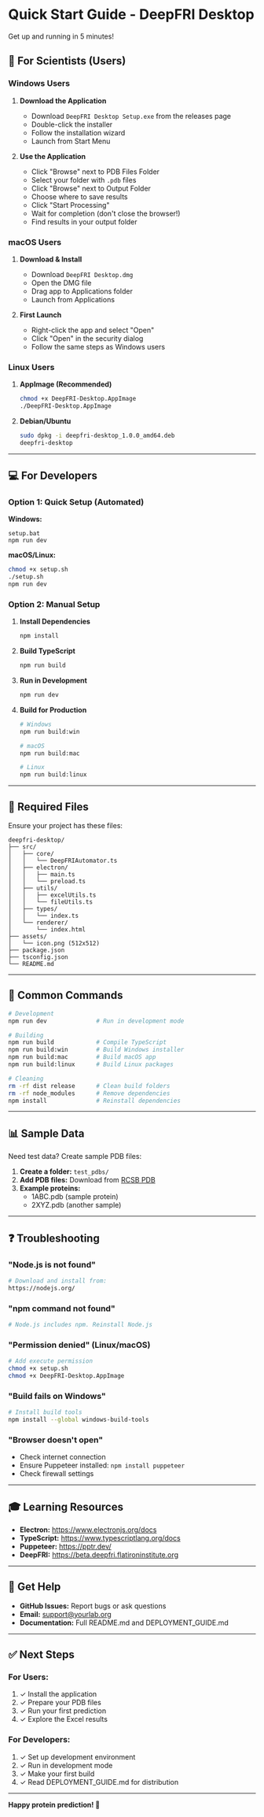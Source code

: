 # Quick Start Guide - DeepFRI Desktop

Get up and running in 5 minutes!

## 🎯 For Scientists (Users)

### Windows Users

1. **Download the Application**

   - Download `DeepFRI Desktop Setup.exe` from the releases page
   - Double-click the installer
   - Follow the installation wizard
   - Launch from Start Menu

2. **Use the Application**
   - Click "Browse" next to PDB Files Folder
   - Select your folder with `.pdb` files
   - Click "Browse" next to Output Folder
   - Choose where to save results
   - Click "Start Processing"
   - Wait for completion (don't close the browser!)
   - Find results in your output folder

### macOS Users

1. **Download & Install**

   - Download `DeepFRI Desktop.dmg`
   - Open the DMG file
   - Drag app to Applications folder
   - Launch from Applications

2. **First Launch**
   - Right-click the app and select "Open"
   - Click "Open" in the security dialog
   - Follow the same steps as Windows users

### Linux Users

1. **AppImage (Recommended)**

   ```bash
   chmod +x DeepFRI-Desktop.AppImage
   ./DeepFRI-Desktop.AppImage
   ```

2. **Debian/Ubuntu**
   ```bash
   sudo dpkg -i deepfri-desktop_1.0.0_amd64.deb
   deepfri-desktop
   ```

---

## 💻 For Developers

### Option 1: Quick Setup (Automated)

**Windows:**

```batch
setup.bat
npm run dev
```

**macOS/Linux:**

```bash
chmod +x setup.sh
./setup.sh
npm run dev
```

### Option 2: Manual Setup

1. **Install Dependencies**

   ```bash
   npm install
   ```

2. **Build TypeScript**

   ```bash
   npm run build
   ```

3. **Run in Development**

   ```bash
   npm run dev
   ```

4. **Build for Production**

   ```bash
   # Windows
   npm run build:win

   # macOS
   npm run build:mac

   # Linux
   npm run build:linux
   ```

---

## 📂 Required Files

Ensure your project has these files:

```
deepfri-desktop/
├── src/
│   ├── core/
│   │   └── DeepFRIAutomator.ts
│   ├── electron/
│   │   ├── main.ts
│   │   └── preload.ts
│   ├── utils/
│   │   ├── excelUtils.ts
│   │   └── fileUtils.ts
│   ├── types/
│   │   └── index.ts
│   └── renderer/
│       └── index.html
├── assets/
│   └── icon.png (512x512)
├── package.json
├── tsconfig.json
└── README.md
```

---

## 🔧 Common Commands

```bash
# Development
npm run dev              # Run in development mode

# Building
npm run build            # Compile TypeScript
npm run build:win        # Build Windows installer
npm run build:mac        # Build macOS app
npm run build:linux      # Build Linux packages

# Cleaning
rm -rf dist release      # Clean build folders
rm -rf node_modules      # Remove dependencies
npm install              # Reinstall dependencies
```

---

## 📊 Sample Data

Need test data? Create sample PDB files:

1. **Create a folder:** `test_pdbs/`
2. **Add PDB files:** Download from [RCSB PDB](https://www.rcsb.org/)
3. **Example proteins:**
   - 1ABC.pdb (sample protein)
   - 2XYZ.pdb (another sample)

---

## ❓ Troubleshooting

### "Node.js is not found"

```bash
# Download and install from:
https://nodejs.org/
```

### "npm command not found"

```bash
# Node.js includes npm. Reinstall Node.js
```

### "Permission denied" (Linux/macOS)

```bash
# Add execute permission
chmod +x setup.sh
chmod +x DeepFRI-Desktop.AppImage
```

### "Build fails on Windows"

```bash
# Install build tools
npm install --global windows-build-tools
```

### "Browser doesn't open"

- Check internet connection
- Ensure Puppeteer installed: `npm install puppeteer`
- Check firewall settings

---

## 🎓 Learning Resources

- **Electron:** https://www.electronjs.org/docs
- **TypeScript:** https://www.typescriptlang.org/docs
- **Puppeteer:** https://pptr.dev/
- **DeepFRI:** https://beta.deepfri.flatironinstitute.org

---

## 📧 Get Help

- **GitHub Issues:** Report bugs or ask questions
- **Email:** support@yourlab.org
- **Documentation:** Full README.md and DEPLOYMENT_GUIDE.md

---

## ✅ Next Steps

### For Users:

1. ✓ Install the application
2. ✓ Prepare your PDB files
3. ✓ Run your first prediction
4. ✓ Explore the Excel results

### For Developers:

1. ✓ Set up development environment
2. ✓ Run in development mode
3. ✓ Make your first build
4. ✓ Read DEPLOYMENT_GUIDE.md for distribution

---

**Happy protein prediction! 🧬**
